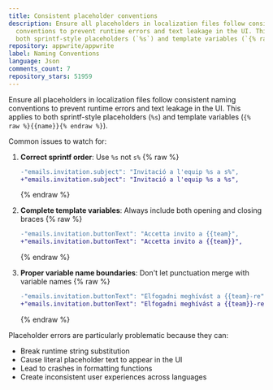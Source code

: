 ```yaml
---
title: Consistent placeholder conventions
description: Ensure all placeholders in localization files follow consistent naming
  conventions to prevent runtime errors and text leakage in the UI. This applies to
  both sprintf-style placeholders (`%s`) and template variables (`{% raw %}{{name}}{% endraw %}`).
repository: appwrite/appwrite
label: Naming Conventions
language: Json
comments_count: 7
repository_stars: 51959
---
```


Ensure all placeholders in localization files follow consistent naming conventions to prevent runtime errors and text leakage in the UI. This applies to both sprintf-style placeholders (`%s`) and template variables (`{% raw %}{{name}}{% endraw %}`).

Common issues to watch for:
1. **Correct sprintf order**: Use `%s` not `s%`
   {% raw %}
   ```diff
   -"emails.invitation.subject": "Invitació a l'equip %s a s%",
   +"emails.invitation.subject": "Invitació a l'equip %s a %s",
   ```
   {% endraw %}

2. **Complete template variables**: Always include both opening and closing braces
   {% raw %}
   ```diff
   -"emails.invitation.buttonText": "Accetta invito a {{team}",
   +"emails.invitation.buttonText": "Accetta invito a {{team}}",
   ```
   {% endraw %}
   
3. **Proper variable name boundaries**: Don't let punctuation merge with variable names
   {% raw %}
   ```diff
   -"emails.invitation.buttonText": "Elfogadni meghívást a {{team}-re",
   +"emails.invitation.buttonText": "Elfogadni meghívást a {{team}}-re",
   ```
   {% endraw %}

Placeholder errors are particularly problematic because they can:
- Break runtime string substitution
- Cause literal placeholder text to appear in the UI
- Lead to crashes in formatting functions
- Create inconsistent user experiences across languages